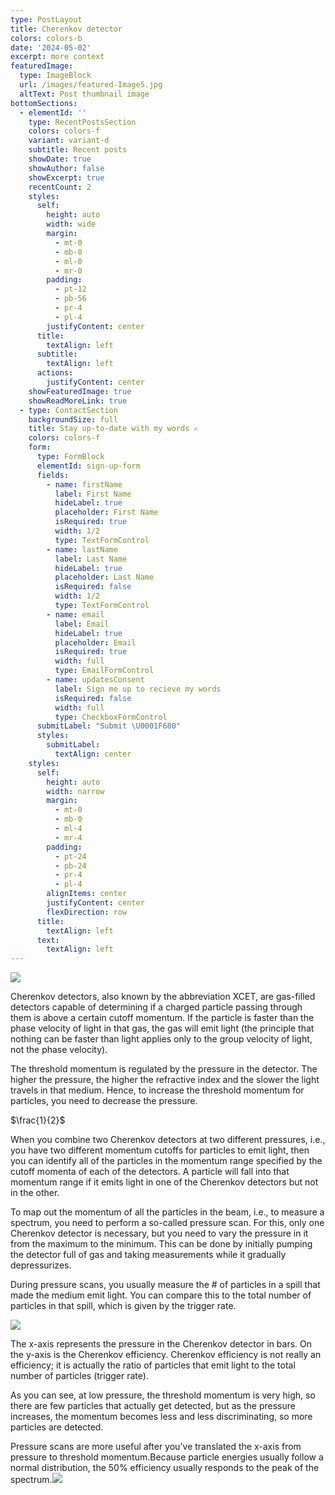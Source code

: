 ```yaml
---
type: PostLayout
title: Cherenkov detector
colors: colors-b
date: '2024-05-02'
excerpt: more context
featuredImage:
  type: ImageBlock
  url: /images/featured-Image5.jpg
  altText: Post thumbnail image
bottomSections:
  - elementId: ''
    type: RecentPostsSection
    colors: colors-f
    variant: variant-d
    subtitle: Recent posts
    showDate: true
    showAuthor: false
    showExcerpt: true
    recentCount: 2
    styles:
      self:
        height: auto
        width: wide
        margin:
          - mt-0
          - mb-0
          - ml-0
          - mr-0
        padding:
          - pt-12
          - pb-56
          - pr-4
          - pl-4
        justifyContent: center
      title:
        textAlign: left
      subtitle:
        textAlign: left
      actions:
        justifyContent: center
    showFeaturedImage: true
    showReadMoreLink: true
  - type: ContactSection
    backgroundSize: full
    title: Stay up-to-date with my words ✍️
    colors: colors-f
    form:
      type: FormBlock
      elementId: sign-up-form
      fields:
        - name: firstName
          label: First Name
          hideLabel: true
          placeholder: First Name
          isRequired: true
          width: 1/2
          type: TextFormControl
        - name: lastName
          label: Last Name
          hideLabel: true
          placeholder: Last Name
          isRequired: false
          width: 1/2
          type: TextFormControl
        - name: email
          label: Email
          hideLabel: true
          placeholder: Email
          isRequired: true
          width: full
          type: EmailFormControl
        - name: updatesConsent
          label: Sign me up to recieve my words
          isRequired: false
          width: full
          type: CheckboxFormControl
      submitLabel: "Submit \U0001F680"
      styles:
        submitLabel:
          textAlign: center
    styles:
      self:
        height: auto
        width: narrow
        margin:
          - mt-0
          - mb-0
          - ml-4
          - mr-4
        padding:
          - pt-24
          - pb-24
          - pr-4
          - pl-4
        alignItems: center
        justifyContent: center
        flexDirection: row
      title:
        textAlign: left
      text:
        textAlign: left
---
```

![](/images/xcet.gif)

Cherenkov detectors, also known by the abbreviation XCET, are gas-filled detectors capable of determining if a charged particle passing through them is above a certain cutoff momentum. If the particle is faster than the phase velocity of light in that gas, the gas will emit light (the principle that nothing can be faster than light applies only to the group velocity of light, not the phase velocity).

The threshold momentum is regulated by the pressure in the detector. The higher the pressure, the higher the refractive index and the slower the light travels in that medium. Hence, to increase the threshold momentum for particles, you need to decrease the pressure.

$\frac{1}{2}$

When you combine two Cherenkov detectors at two different pressures, i.e., you have two different momentum cutoffs for particles to emit light, then you can identify all of the particles in the momentum range specified by the cutoff momenta of each of the detectors. A particle will fall into that momentum range if it emits light in one of the Cherenkov detectors but not in the other.

To map out the momentum of all the particles in the beam, i.e., to measure a spectrum, you need to perform a so-called pressure scan. For this, only one Cherenkov detector is necessary, but you need to vary the pressure in it from the maximum to the minimum. This can be done by initially pumping the detector full of gas and taking measurements while it gradually depressurizes.

During pressure scans, you usually measure the # of particles in a spill that made the medium emit light. You can compare this to the total number of particles in that spill, which is given by the trigger rate.

![](/images/cher1.png)

The x-axis represents the pressure in the Cherenkov detector in bars. On the y-axis is the Cherenkov efficiency.
Cherenkov efficiency is not really an efficiency; it is actually the ratio of particles that emit light to the total number of particles (trigger rate).

As you can see, at low pressure, the threshold momentum is very high, so there are few particles that actually get detected, but as the pressure increases, the momentum becomes less and less discriminating, so more particles are detected.

Pressure scans are more useful after you've translated the x-axis from pressure to threshold momentum.Because particle energies usually follow a normal distribution, the 50% efficiency usually responds to the peak of the spectrum.![](/images/cher2.png)
